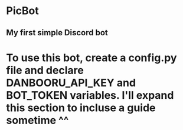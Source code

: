 # PicBot
My first simple Discord bot
---
# To use this bot, create a config.py file and declare DANBOORU_API_KEY and BOT_TOKEN variables. I'll expand this section to incluse a guide sometime ^^
